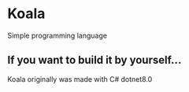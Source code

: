 # Koala
Simple programming language

## If you want to build it by yourself...
Koala originally was made with C# dotnet8.0